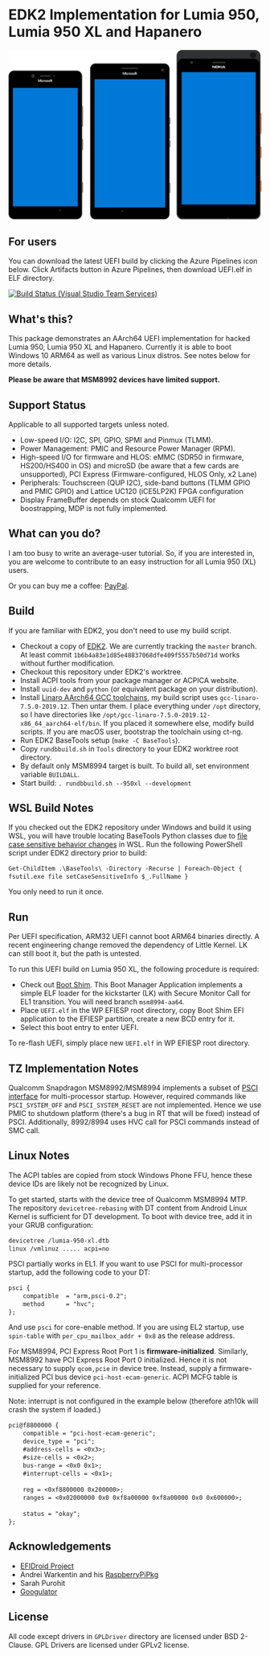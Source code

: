 # EDK2 Implementation for Lumia 950, Lumia 950 XL and Hapanero

![Devices](https://raw.githubusercontent.com/WOA-Project/MSM8994-8992-NT-ARM64-Drivers/1911/assets/banner.png)

## For users

You can download the latest UEFI build by clicking the Azure Pipelines icon below. Click Artifacts button in Azure Pipelines, then download UEFI.elf in ELF directory.

[![Build Status (Visual Studio Team Services)](https://dev.azure.com/LumiaWoA/Lumia950XLPkg/_apis/build/status/Lumia950XLPkg%20CI%20build?branchName=master)](https://dev.azure.com/LumiaWoA/Lumia950XLPkg/_build/latest?definitionId=1&branchName=master)

## What's this?

This package demonstrates an AArch64 UEFI implementation for hacked Lumia 950, Lumia 950 XL and Hapanero. Currently it is able to boot Windows 10 ARM64 as well as various Linux distros. See notes below for more details.

**Please be aware that MSM8992 devices have limited support.**

## Support Status
Applicable to all supported targets unless noted.

- Low-speed I/O: I2C, SPI, GPIO, SPMI and Pinmux (TLMM).
- Power Management: PMIC and Resource Power Manager (RPM).
- High-speed I/O for firmware and HLOS: eMMC (SDR50 in firmware, HS200/HS400 in OS) and microSD (be aware that a few cards are unsupported), PCI Express (Firmware-configured, HLOS Only, x2 Lane)
- Peripherals: Touchscreen (QUP I2C), side-band buttons (TLMM GPIO and PMIC GPIO) and Lattice UC120 (iCE5LP2K) FPGA configuration
- Display FrameBuffer depends on stock Qualcomm UEFI for boostrapping, MDP is not fully implemented.

## What can you do?

I am too busy to write an average-user tutorial. So, if you are interested in, you are welcome to
contribute to an easy instruction for all Lumia 950 (XL) users.

Or you can buy me a coffee: [PayPal](https://www.paypal.com/paypalme/imbushuo).

## Build

If you are familiar with EDK2, you don't need to use my build script.

- Checkout a copy of [EDK2](https://github.com/tianocore/edk2). We are currently tracking the `master` branch. At least commit `1b6b4a83e1d85e48837068dfe409f5557b50d71d` works without further modification.
- Checkout this repository under EDK2's worktree.
- Install ACPI tools from your package manager or ACPICA website.
- Install `uuid-dev` and `python` (or equivalent package on your distribution).
- Install [Linaro AArch64 GCC toolchains](http://releases.linaro.org/components/toolchain/binaries/), my build
script uses `gcc-linaro-7.5.0-2019.12`. Then untar them. I place everything under `/opt` directory, so I have 
directories like `/opt/gcc-linaro-7.5.0-2019.12-x86_64_aarch64-elf/bin`. If you placed it somewhere else, modify build scripts. If you are macOS user, bootstrap the toolchain using ct-ng.
- Run EDK2 BaseTools setup (`make -C BaseTools`).
- Copy `rundbbuild.sh` in `Tools` directory to your EDK2 worktree root directory.
- By default only MSM8994 target is built. To build all, set environment variable `BUILDALL`.
- Start build: `. rundbbuild.sh --950xl --development`

## WSL Build Notes

If you checked out the EDK2 repository under Windows and build it using WSL, you will have trouble locating BaseTools Python classes due to [file case sensitive behavior changes](https://blogs.msdn.microsoft.com/commandline/2018/02/28/per-directory-case-sensitivity-and-wsl/) in WSL. Run the following PowerShell script under EDK2 directory prior to build:

	Get-ChildItem .\BaseTools\ -Directory -Recurse | Foreach-Object { fsutil.exe file setCaseSensitiveInfo $_.FullName }

You only need to run it once.

## Run

Per UEFI specification, ARM32 UEFI cannot boot ARM64 binaries directly. A recent engineering
change removed the dependency of Little Kernel. LK can still boot it, but the path is untested.

To run this UEFI build on Lumia 950 XL, the following procedure is required:

- Check out [Boot Shim](https://github.com/imbushuo/boot-shim). This Boot Manager Application 
implements a simple ELF loader for the kickstarter (LK) with Secure Monitor Call for EL1 transition.
You will need branch `msm8994-aa64`.
- Place `UEFI.elf` in the WP EFIESP root directory, copy Boot Shim EFI application
to the EFIESP partition, create a new BCD entry for it.
- Select this boot entry to enter UEFI.

To re-flash UEFI, simply place new `UEFI.elf` in WP EFIESP root directory.

## TZ Implementation Notes

Qualcomm Snapdragon MSM8992/MSM8994 implements a subset of [PSCI interface](http://infocenter.arm.com/help//topic/com.arm.doc.den0022d/Power_State_Coordination_Interface_PDD_v1_1_DEN0022D.pdf) for multi-processor startup. However, required
commands like `PSCI_SYSTEM_OFF` and `PSCI_SYSTEM_RESET` are not implemented. Hence we use PMIC to shutdown
platform (there's a bug in RT that will be fixed) instead of PSCI. Additionally, 8992/8994 uses HVC call for
PSCI commands instead of SMC call.

## Linux Notes

The ACPI tables are copied from stock Windows Phone FFU, hence these device IDs are likely not be recognized by Linux.

To get started, starts with the device tree of Qualcomm MSM8994 MTP. The repository `devicetree-rebasing` with 
DT content from Android Linux Kernel is sufficient for DT development. To boot with device tree, add it in your
GRUB configuration:
	
	devicetree /lumia-950-xl.dtb
	linux /vmlinuz ..... acpi=no

PSCI partially works in EL1. If you want to use PSCI for multi-processor startup, add the following code to your DT:

	psci {
		compatible	= "arm,psci-0.2";
		method		= "hvc";
	};

And use `psci` for core-enable method. If you are using EL2 startup, use `spin-table` with `per_cpu_mailbox_addr + 0x8` as the release address.

For MSM8994, PCI Express Root Port 1 is **firmware-initialized**. Similarly, MSM8992 have PCI Express Root Port 0 initialized. Hence it is not necessary to supply `qcom,pcie` in device tree. Instead, supply a firmware-initialized PCI bus device `pci-host-ecam-generic`. ACPI MCFG table is supplied for your reference.

Note: interrupt is not configured in the example below (therefore ath10k will crash the system if loaded.)

	pci@f8800000 {
		compatible = "pci-host-ecam-generic";
		device_type = "pci";
		#address-cells = <0x3>;
		#size-cells = <0x2>;
		bus-range = <0x0 0x1>;
		#interrupt-cells = <0x1>;

		reg = <0xf8800000 0x200000>;
		ranges = <0x02000000 0x0 0xf8a00000 0xf8a00000 0x0 0x600000>;

		status = "okay";
	};

## Acknowledgements

- [EFIDroid Project](http://efidroid.org)
- Andrei Warkentin and his [RaspberryPiPkg](https://github.com/andreiw/RaspberryPiPkg)
- Sarah Purohit
- [Googulator](https://github.com/Googulator/)

## License

All code except drivers in `GPLDriver` directory are licensed under BSD 2-Clause. 
GPL Drivers are licensed under GPLv2 license.
